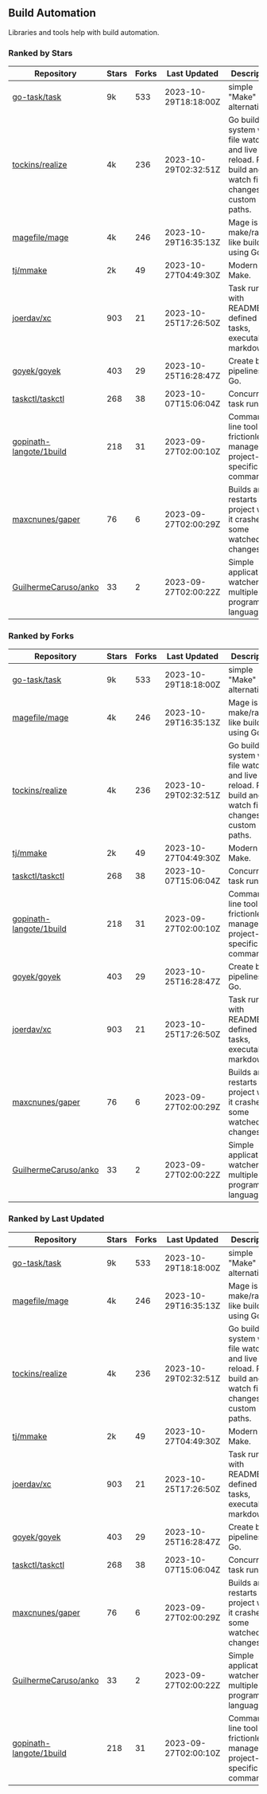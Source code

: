 ## Build Automation

Libraries and tools help with build automation.

### Ranked by Stars

| Repository | Stars | Forks | Last Updated | Description | 
|------------|-------|-------|--------------|-------------|
| [go-task/task](https://github.com/go-task/task) | 9k | 533 | 2023-10-29T18:18:00Z |  simple "Make" alternative. |
| [tockins/realize](https://github.com/tockins/realize) | 4k | 236 | 2023-10-29T02:32:51Z |  Go build a system with file watchers and live to reload. Run, build and watch file changes with custom paths. |
| [magefile/mage](https://github.com/magefile/mage) | 4k | 246 | 2023-10-29T16:35:13Z |  Mage is a make/rake-like build tool using Go. |
| [tj/mmake](https://github.com/tj/mmake) | 2k | 49 | 2023-10-27T04:49:30Z |  Modern Make. |
| [joerdav/xc](https://github.com/joerdav/xc) | 903 | 21 | 2023-10-25T17:26:50Z |  Task runner with README.md defined tasks, executable markdown. |
| [goyek/goyek](https://github.com/goyek/goyek) | 403 | 29 | 2023-10-25T16:28:47Z |  Create build pipelines in Go. |
| [taskctl/taskctl](https://github.com/taskctl/taskctl) | 268 | 38 | 2023-10-07T15:06:04Z |  Concurrent task runner. |
| [gopinath-langote/1build](https://github.com/gopinath-langote/1build) | 218 | 31 | 2023-09-27T02:00:10Z |  Command line tool to frictionlessly manage project-specific commands. |
| [maxcnunes/gaper](https://github.com/maxcnunes/gaper) | 76 | 6 | 2023-09-27T02:00:29Z |  Builds and restarts a Go project when it crashes or some watched file changes. |
| [GuilhermeCaruso/anko](https://github.com/GuilhermeCaruso/anko) | 33 | 2 | 2023-09-27T02:00:22Z |  Simple application watcher for multiple programming languages. |

### Ranked by Forks

| Repository | Stars | Forks | Last Updated | Description | 
|------------|-------|-------|--------------|-------------|
| [go-task/task](https://github.com/go-task/task) | 9k | 533 | 2023-10-29T18:18:00Z |  simple "Make" alternative. |
| [magefile/mage](https://github.com/magefile/mage) | 4k | 246 | 2023-10-29T16:35:13Z |  Mage is a make/rake-like build tool using Go. |
| [tockins/realize](https://github.com/tockins/realize) | 4k | 236 | 2023-10-29T02:32:51Z |  Go build a system with file watchers and live to reload. Run, build and watch file changes with custom paths. |
| [tj/mmake](https://github.com/tj/mmake) | 2k | 49 | 2023-10-27T04:49:30Z |  Modern Make. |
| [taskctl/taskctl](https://github.com/taskctl/taskctl) | 268 | 38 | 2023-10-07T15:06:04Z |  Concurrent task runner. |
| [gopinath-langote/1build](https://github.com/gopinath-langote/1build) | 218 | 31 | 2023-09-27T02:00:10Z |  Command line tool to frictionlessly manage project-specific commands. |
| [goyek/goyek](https://github.com/goyek/goyek) | 403 | 29 | 2023-10-25T16:28:47Z |  Create build pipelines in Go. |
| [joerdav/xc](https://github.com/joerdav/xc) | 903 | 21 | 2023-10-25T17:26:50Z |  Task runner with README.md defined tasks, executable markdown. |
| [maxcnunes/gaper](https://github.com/maxcnunes/gaper) | 76 | 6 | 2023-09-27T02:00:29Z |  Builds and restarts a Go project when it crashes or some watched file changes. |
| [GuilhermeCaruso/anko](https://github.com/GuilhermeCaruso/anko) | 33 | 2 | 2023-09-27T02:00:22Z |  Simple application watcher for multiple programming languages. |

### Ranked by Last Updated

| Repository | Stars | Forks | Last Updated | Description | 
|------------|-------|-------|--------------|-------------|
| [go-task/task](https://github.com/go-task/task) | 9k | 533 | 2023-10-29T18:18:00Z |  simple "Make" alternative. |
| [magefile/mage](https://github.com/magefile/mage) | 4k | 246 | 2023-10-29T16:35:13Z |  Mage is a make/rake-like build tool using Go. |
| [tockins/realize](https://github.com/tockins/realize) | 4k | 236 | 2023-10-29T02:32:51Z |  Go build a system with file watchers and live to reload. Run, build and watch file changes with custom paths. |
| [tj/mmake](https://github.com/tj/mmake) | 2k | 49 | 2023-10-27T04:49:30Z |  Modern Make. |
| [joerdav/xc](https://github.com/joerdav/xc) | 903 | 21 | 2023-10-25T17:26:50Z |  Task runner with README.md defined tasks, executable markdown. |
| [goyek/goyek](https://github.com/goyek/goyek) | 403 | 29 | 2023-10-25T16:28:47Z |  Create build pipelines in Go. |
| [taskctl/taskctl](https://github.com/taskctl/taskctl) | 268 | 38 | 2023-10-07T15:06:04Z |  Concurrent task runner. |
| [maxcnunes/gaper](https://github.com/maxcnunes/gaper) | 76 | 6 | 2023-09-27T02:00:29Z |  Builds and restarts a Go project when it crashes or some watched file changes. |
| [GuilhermeCaruso/anko](https://github.com/GuilhermeCaruso/anko) | 33 | 2 | 2023-09-27T02:00:22Z |  Simple application watcher for multiple programming languages. |
| [gopinath-langote/1build](https://github.com/gopinath-langote/1build) | 218 | 31 | 2023-09-27T02:00:10Z |  Command line tool to frictionlessly manage project-specific commands. |

